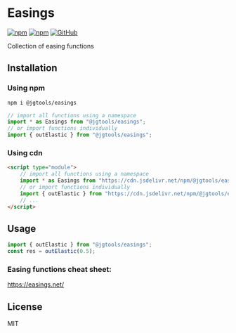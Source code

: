 # Easings

[![npm](https://img.shields.io/npm/v/@jgtools/easings)](https://www.npmjs.com/package/@jgtools/easings)
[![npm](https://img.shields.io/npm/dm/@jgtools/easings)](https://www.npmjs.com/package/@jgtools/easings)
[![GitHub](https://img.shields.io/github/license/jgtools/easings)](https://github.com/git/git-scm.com/blob/main/MIT-LICENSE.txt)

Collection of easing functions

## Installation

### Using npm

```bash
npm i @jgtools/easings
```

```javascript
// import all functions using a namespace
import * as Easings from "@jgtools/easings";
// or import functions individually
import { outElastic } from "@jgtools/easings";
```

### Using cdn

```html
<script type="module">
    // import all functions using a namespace
    import * as Easings from "https://cdn.jsdelivr.net/npm/@jgtools/easings@2.0.4/dist/index.min.js";
    // or import functions individually
    import { outElastic } from "https://cdn.jsdelivr.net/npm/@jgtools/easings@2.0.4/dist/index.min.js";
    // ...
</script>
```

## Usage

```javascript
import { outElastic } from "@jgtools/easings";
const res = outElastic(0.5);
```

### Easing functions cheat sheet:

https://easings.net/

## License

MIT
